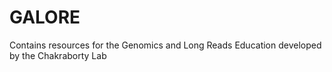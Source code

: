 # GALORE
Contains resources for the Genomics and Long Reads Education developed by the Chakraborty Lab
